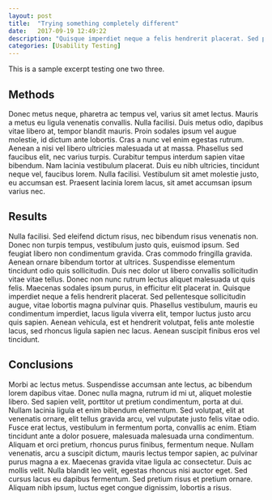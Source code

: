 ```yaml
---
layout: post
title:  "Trying something completely different"
date:   2017-09-19 12:49:22
description: "Quisque imperdiet neque a felis hendrerit placerat. Sed pellentesque sollicitudin augue, vitae lobortis magna pulvinar quis. Phasellus vestibulum, mauris eu condimentum imperdiet, lacus ligula viverra elit, tempor luctus justo arcu quis sapien. Aenean vehicula, est et hendrerit volutpat, felis ante molestie lacus, sed rhoncus ligula sapien nec lacus. Aenean suscipit finibus eros vel tincidunt."
categories: [Usability Testing]
---
```

This is a sample excerpt testing one two three.


Methods
-------

Donec metus neque, pharetra ac tempus vel, varius sit amet lectus. Mauris a metus eu ligula venenatis convallis. Nulla facilisi. Duis metus odio, dapibus vitae libero at, tempor blandit mauris. Proin sodales ipsum vel augue molestie, id dictum ante lobortis. Cras a nunc vel enim egestas rutrum. Aenean a nisi vel libero ultricies malesuada ut at massa. Phasellus sed faucibus elit, nec varius turpis. Curabitur tempus interdum sapien vitae bibendum. Nam lacinia vestibulum placerat. Duis eu nibh ultricies, tincidunt neque vel, faucibus lorem. Nulla facilisi. Vestibulum sit amet molestie justo, eu accumsan est. Praesent lacinia lorem lacus, sit amet accumsan ipsum varius nec.

Results
-------

Nulla facilisi. Sed eleifend dictum risus, nec bibendum risus venenatis non. Donec non turpis tempus, vestibulum justo quis, euismod ipsum. Sed feugiat libero non condimentum gravida. Cras commodo fringilla gravida. Aenean ornare bibendum tortor at ultrices. Suspendisse elementum tincidunt odio quis sollicitudin. Duis nec dolor ut libero convallis sollicitudin vitae vitae tellus. Donec non nunc rutrum lectus aliquet malesuada ut quis felis. Maecenas sodales ipsum purus, in efficitur elit placerat in. Quisque imperdiet neque a felis hendrerit placerat. Sed pellentesque sollicitudin augue, vitae lobortis magna pulvinar quis. Phasellus vestibulum, mauris eu condimentum imperdiet, lacus ligula viverra elit, tempor luctus justo arcu quis sapien. Aenean vehicula, est et hendrerit volutpat, felis ante molestie lacus, sed rhoncus ligula sapien nec lacus. Aenean suscipit finibus eros vel tincidunt.

Conclusions
-------

Morbi ac lectus metus. Suspendisse accumsan ante lectus, ac bibendum lorem dapibus vitae. Donec nulla magna, rutrum id mi ut, aliquet molestie libero. Sed sapien velit, porttitor ut pretium condimentum, porta at dui. Nullam lacinia ligula et enim bibendum elementum. Sed volutpat, elit at venenatis ornare, elit tellus gravida arcu, vel vulputate justo felis vitae odio. Fusce erat lectus, vestibulum in fermentum porta, convallis ac enim. Etiam tincidunt ante a dolor posuere, malesuada malesuada urna condimentum. Aliquam et orci pretium, rhoncus purus finibus, fermentum neque. Nullam venenatis, arcu a suscipit dictum, mauris lectus tempor sapien, ac pulvinar purus magna a ex. Maecenas gravida vitae ligula ac consectetur. Duis ac mollis velit. Nulla blandit leo velit, egestas rhoncus nisi auctor eget. Sed cursus lacus eu dapibus fermentum. Sed pretium risus et pretium ornare. Aliquam nibh ipsum, luctus eget congue dignissim, lobortis a risus.